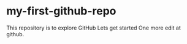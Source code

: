 # my-first-github-repo
This repository is to explore GitHub
Lets get started
One more edit at github.
